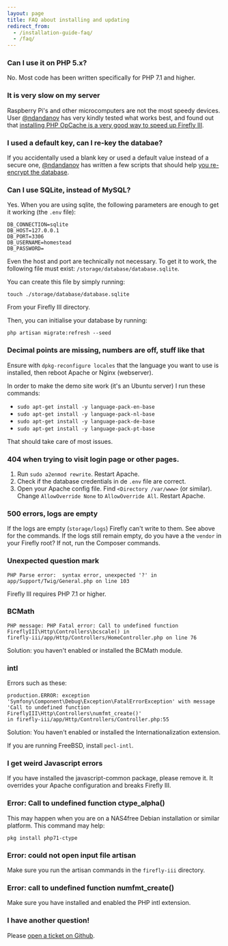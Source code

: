 ```yaml
---
layout: page
title: FAQ about installing and updating
redirect_from:
  - /installation-guide-faq/
  - /faq/
---
```


### Can I use it on PHP 5.x?

No. Most code has been written specifically for PHP 7.1 and higher.

### It is very slow on my server

Raspberry Pi's and other microcomputers are not the most speedy devices. User [@ndandanov](https://github.com/ndandanov) has very kindly tested what works best, and found out that [installing PHP OpCache is a very good way to speed up Firefly III](https://github.com/firefly-iii/firefly-iii/issues/1095#issuecomment-356975735).

### I used a default key, can I re-key the databae?

If you accidentally used a blank key or used a default value instead of a secure one, [@ndandanov](https://github.com/ndandanov) has written a few scripts that should help [you re-encrypt the database](https://github.com/ndandanov/firefly-iii-reencrypt-database).

### Can I use SQLite, instead of MySQL?

Yes. When you are using sqlite, the following parameters are enough to get it working (the `.env` file):

```
DB_CONNECTION=sqlite
DB_HOST=127.0.0.1
DB_PORT=3306
DB_USERNAME=homestead
DB_PASSWORD=
```

Even the host and port are technically not necessary. To get it to work, the following file must exist: `/storage/database/database.sqlite`.

You can create this file by simply running:

```
touch ./storage/database/database.sqlite
```

From your Firefly III directory.

Then, you can initialise your database by running:

```
php artisan migrate:refresh --seed
```

### Decimal points are missing, numbers are off, stuff like that

Ensure with `dpkg-reconfigure locales` that the language you want to use is installed, then reboot Apache or Nginx (webserver).

In order to make the demo site work (it's an Ubuntu server) I run these commands:

* `sudo apt-get install -y language-pack-en-base`
* `sudo apt-get install -y language-pack-nl-base`
* `sudo apt-get install -y language-pack-de-base`
* `sudo apt-get install -y language-pack-pt-base`

That should take care of most issues.

### 404 when trying to visit login page or other pages.

1. Run `sudo a2enmod rewrite`. Restart Apache.
2. Check if the database credentials in de `.env` file are correct.
3. Open your Apache config file. Find `<Directory /var/www>` (or similar). Change `AllowOverride None` to `AllowOverride All`. Restart Apache.

### 500 errors, logs are empty

If the logs are empty (``storage/logs``) Firefly can't write to them. See above for the commands. If the logs still remain empty, do you have a the ``vendor`` in your Firefly root? If not, run the Composer commands.

### Unexpected question mark

```
PHP Parse error:  syntax error, unexpected '?' in 
app/Support/Twig/General.php on line 103
```

Firefly III requires PHP 7.1 or higher.

### BCMath

```
PHP message: PHP Fatal error: Call to undefined function 
FireflyIII\Http\Controllers\bcscale() in
firefly-iii/app/Http/Controllers/HomeController.php on line 76
```

Solution: you haven't enabled or installed the BCMath module.

### intl

Errors such as these:

```
production.ERROR: exception 
'Symfony\Component\Debug\Exception\FatalErrorException' with message
'Call to undefined function FireflyIII\Http\Controllers\numfmt_create()'
in firefly-iii/app/Http/Controllers/Controller.php:55
```

Solution: You haven't enabled or installed the Internationalization extension.

If you are running FreeBSD, install ``pecl-intl``.

### I get weird Javascript errors

If you have installed the javascript-common package, please remove it. It overrides your Apache configuration and breaks Firefly III.

### Error: Call to undefined function ctype_alpha()

This may happen when you are on a NAS4free Debian installation or similar platform. This command may help:

```
pkg install php71-ctype
```

### Error: could not open input file artisan

Make sure you run the artisan commands in the `firefly-iii` directory.

### Error: call to undefined function numfmt_create()

Make sure you have installed and enabled the PHP intl extension.

### I have another question!

Please [open a ticket on Github](https://github.com/firefly-iii/firefly-iii).